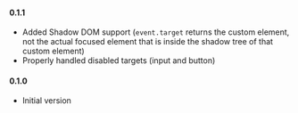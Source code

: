 #### 0.1.1
- Added Shadow DOM support (`event.target` returns the custom element, not the
  actual focused element that is inside the shadow tree of that custom element)
- Properly handled disabled targets (input and button)

#### 0.1.0
-	Initial version

